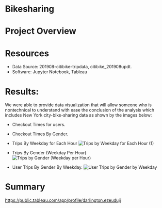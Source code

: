 # Bikesharing

# Project Overview

# Resources
- Data Source: 201908-citibike-tripdata, citibike_201908updt.
- Software: Jupyter Notebook, Tableau

# Results:
We were able to provide data visualization that will allow someone who is nontechnical to understand with ease the conclusion of the analysis which includes New York city-bike-sharing data as shown by the images below:

- Checkout Times for users.

- Checkout Times By Gender.

- Trips By Weekday for Each Hour
![Trips by Weekday for Each Hour (1)](https://user-images.githubusercontent.com/34757498/148167355-99cf1095-f2b0-488c-958e-da5b26dfd50d.png)

- Trips By Gender (Weekday Per Hour)
![Trips by Gender (Weekday per Hour)](https://user-images.githubusercontent.com/34757498/148167593-921ec607-15f8-405d-8f4c-33242269e0d2.png)

- User Trips By Gender By Weekday.
![User Trips by Gender by Weekday](https://user-images.githubusercontent.com/34757498/148167764-a7419914-ffc4-479a-a0e9-df78b8757ee0.png)

# Summary

https://public.tableau.com/app/profile/darlington.ezeuduji
